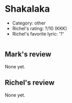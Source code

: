 # Shakalaka

 * Category: other
 * Richel's rating: ?/10 (KKK)
 * Richel's favorite lyric: '?'

```

```

## Mark's review

None yet.

## Richel's review

None yet.

